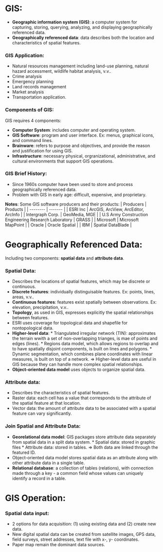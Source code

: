 # GIS:
* **Geographic information system (GIS)**: a computer system for capturing, storing, querying, analyzing, and displaying geographically referenced data.
* **Geographically referenced data**: data describes both the location and characteristics of spatial features.
### GIS Application:
* Natural resources management including land-use planning, natural hazard accessment, wildlife habitat analysis, v.v..
* Crime analysis
* Emergency planning
* Land records management
* Market analysis
* Transportation application.
### Components of GIS:
GIS requires 4 components:
* **Computer System**: includes computer and operating system.
* **GIS Software**: program and user interface. Ex: menus, graphical icons, and command lines.
* **Brainware**: refers to purpose and objectives, and provide the reason and justification for using GIS.
* **Infrastructure**: necessary physical, orgranizational, administrative, and cultural environments that support GIS operations.
### GIS Brief History:
* Since 1960s computer have been used to store and process geographically referenced data.
* Problem with GIS in early age: difficult, expensive, and proprietary.

**Notes**: Some GIS software producers and their products:
| Producers | Products |
| -------- | ------- |
| ESRI Inc | ArcGIS, ArcView, ArcEditor, ArcInfo |
| Intergraph Corp. | GeoMedia, MGE |
| U.S Army Construction Engineering Research Laboratory | GRASS |
| Microsoft | Microsoft MapPoint |
| Oracle | Oracle Spatial |
| IBM | Spatial DataBlade |

# Geographically Referenced Data:
Including two components: **spatial data** and **attribute data**.
### Spatial Data:
* Describes the locations of spatial features, which may be discrete or continuous.
* **Discrete features**: individually distinguisable features. Ex: points, lines, areas, v.v..
* **Continuous features**: features exist spatially between observations. Ex: elevation, precipitation, v.v..
* **Topology**, as used in GIS, expresses explicitly the spatial relationships between features.
* ESRI uses coverage for topological data and shapefile for nontopological data.
* **Higher-level data**:
        * Triangulated irregular network (TIN): approximates the terrain wwith a set of non-overlapping trianges, is mae of points and edges (lines).
        * Regions data model, which allows regions to overlap and to have spatially disjoint components, is built on lines and polygons.
        * Dynamic segmentation, which combines plane coordinates with linear measures, is built on top of a network.
=> Higher-level data are useful in GIS because they can handle more complex spatial relationships.
* **Object-oriented data model** uses objects to organize spatial data.
### Attribute data:
* Describes the characteristics of spatial features.
* Raster data: each cell has a value that corresponds to the attribute of the spatial feature at that location.
* Vector data: the amount of attribute data to be associated with a spatial feature can vary significantly.
### Join Spatial and Attribute Data:
* **Georelational data model**: GIS packages store attribute data separately from spatial data in a split data system.
        * Spatial data: stored in graphic files
        * Attribute data: stored in tables.
=> Both data are linked through the featured ID.
* Object-oriented  data model stores spatial data as an attribute along with other attribute data in a single table.
* **Relational database**: a collection of tables (relations), with connection made through a key - a common field whose values can uniquely identify a record in a table.
# GIS Operation:
### Spatial data input:
* 2 options for data acquisition: (1) using existing data and (2) create new data.
* New digital spatial data can be created from satellite images, GPS data, field surveys, street addresses, text file with x-, y- coordinates.
* Paper map remain the dominant data sources.
  

